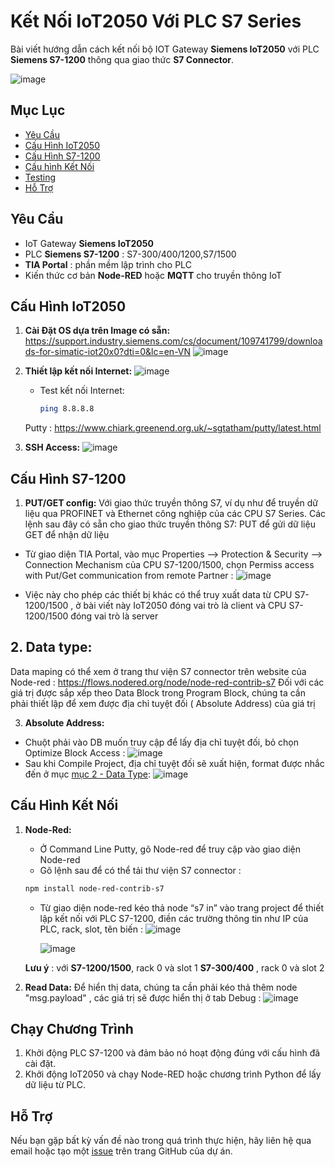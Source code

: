 # Kết Nối IoT2050 Với PLC S7 Series

Bài viết hướng dẫn cách kết nối bộ IOT Gateway **Siemens IoT2050** với PLC **Siemens S7-1200** thông qua giao thức **S7 Connector**. 

![image](https://github.com/user-attachments/assets/8c0e4e1f-a46d-4040-8f82-260dc972bcca)


## Mục Lục

- [Yêu Cầu](#yêu-cầu)
- [Cấu Hình IoT2050](#cấu-hình-iot2050)
- [Cấu Hình S7-1200](#cấu-hình-s7-1200)
- [Cấu hình Kết Nối](#cấu-hình-kết-nối)
- [Testing](#testing)
- [Hỗ Trợ](#hỗ-trợ)

## Yêu Cầu
- IoT Gateway **Siemens IoT2050** 
- PLC **Siemens S7-1200** : S7-300/400/1200,S7/1500 
- **TIA Portal** : phần mềm lập trình cho PLC
- Kiến thức cơ bản **Node-RED** hoặc **MQTT** cho truyền thông IoT 

## Cấu Hình IoT2050

1. **Cài Đặt OS dựa trên Image có sẵn:**
    https://support.industry.siemens.com/cs/document/109741799/downloads-for-simatic-iot20x0?dti=0&lc=en-VN
![image](https://github.com/user-attachments/assets/196336ea-ceb6-4996-b5cd-a1c718a607a3)
2. **Thiết lập kết nối Internet:**
   ![image](https://github.com/user-attachments/assets/ac3a0116-8523-453f-8bf7-cbf60892f1ce)

   - Test kết nối Internet:
     ```bash
     ping 8.8.8.8
     ```
   Putty : https://www.chiark.greenend.org.uk/~sgtatham/putty/latest.html
3. **SSH Access:**
   ![image](https://github.com/user-attachments/assets/4740c7a1-2148-46d5-8cb7-03eaec6d97c4)

## Cấu Hình S7-1200

   1. **PUT/GET config:**
   Với giao thức truyền thông S7, ví dụ như để truyền dữ liệu qua PROFINET và Ethernet công nghiệp của các CPU S7 Series. Các lệnh sau đây có sẵn cho giao thức truyền thông S7:
PUT để gửi dữ liệu
GET để nhận dữ liệu
   - Từ giao diện TIA Portal, vào mục Properties --> Protection & Security --> Connection Mechanism của CPU S7-1200/1500, chọn Permiss access with Put/Get communication from remote Partner : 
     ![image](https://github.com/user-attachments/assets/d5ec8003-9f66-4e13-a00c-6ef8b7948ec7)

   - Việc này cho phép các thiết bị khác có thể truy xuất data từ CPU S7-1200/1500 , ở bài viết này IoT2050 đóng vai trò là client và CPU S7-1200/1500 đóng vai trò là server
<a name="data-type"></a>
## 2. **Data type:** 
   Data maping có thể xem ở trang thư viện S7 connector trên website của Node-red : https://flows.nodered.org/node/node-red-contrib-s7
   Đối với các giá trị được sắp xếp theo Data Block trong Program Block, chúng ta cần phải thiết lập để xem được địa chỉ tuyệt đối ( Absolute Address) của giá trị

   3. **Absolute Address:**
   - Chuột phải vào DB muốn truy cập để lấy địa chỉ tuyệt đối, bỏ chọn Optimize Block Access :
      ![image](https://github.com/user-attachments/assets/0cb7b3b4-0545-4dc4-902a-43a4d1e0c263)
   - Sau khi Compile Project, địa chỉ tuyệt đối sẽ xuất hiện, format được nhắc đến ở mục [mục 2 - Data Type](#data-type):
     ![image](https://github.com/user-attachments/assets/d11d0cc9-f43b-4c8f-b6e1-81e25ca32886)



## Cấu Hình Kết Nối

1. **Node-Red:**
   - Ở Command Line Putty, gõ Node-red để truy cập vào giao diện Node-red 
   -  Gõ lệnh sau để có thể tải thư viện S7 connector : 
     ```bash
     npm install node-red-contrib-s7 
     ```
   - Từ giao diện node-red kéo thả node “s7 in” vào trang project để thiết lập kết nối với PLC S7-1200, điền các trường thông tin như IP của PLC, rack, slot, tên biến : 
     ![image](https://github.com/user-attachments/assets/c145b4b9-4ece-4bee-ab18-c58d5915b692)

     ![image](https://github.com/user-attachments/assets/0b6bccd1-f0d1-49c6-86ea-ad0c75b9387d)







    **Lưu ý** : với **S7-1200/1500**, rack 0 và slot 1
                     **S7-300/400** , rack 0 và slot 2

3. **Read Data:**
     Để hiển thị data, chúng ta cần phải kéo thả thêm node "msg.payload" , các giá trị sẽ được hiển thị ở tab Debug :
     ![image](https://github.com/user-attachments/assets/323822a2-48c0-4eb2-9a89-dd73c08189b1)

## Chạy Chương Trình

1. Khởi động PLC S7-1200 và đảm bảo nó hoạt động đúng với cấu hình đã cài đặt.
2. Khởi động IoT2050 và chạy Node-RED hoặc chương trình Python để lấy dữ liệu từ PLC.

## Hỗ Trợ

Nếu bạn gặp bất kỳ vấn đề nào trong quá trình thực hiện, hãy liên hệ qua email hoặc tạo một [issue](https://github.com/your_repo/issues) trên trang GitHub của dự án.


